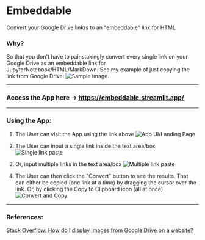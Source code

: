 # Embeddable
Convert your Google Drive link/s to an "embeddable" link for HTML

### Why?
So that you don't have to painstakingly convert every single link on your Google Drive as an embeddable link for JupyterNotebook/HTML/MarkDown. See my example of just copying the link from Google Drive: ![Sample Image](https://drive.google.com/file/d/1MdwhOTkuc2amndSc_j09c8JzCtL8wr1q/view?usp=drive_link).

---
### Access the App here -> https://embeddable.streamlit.app/

---
### Using the App:
1. The User can visit the App using the link above
![App UI/Landing Page](https://drive.google.com/uc?export=view&id=1MdwhOTkuc2amndSc_j09c8JzCtL8wr1q)

2. The User can input a single link inside the text area/box
![Single link paste](https://drive.google.com/uc?export=view&id=1_-_cMUlTdBsEJaMxzhPGbMeGxEuR-ZCM)

3. Or, input multiple links in the text area/box
![Multiple link paste](https://drive.google.com/uc?export=view&id=1fsHdWgkP-VYiBnaOXIcsVYw4inYT3Rbr)

4. The User can then click the "Convert" button to see the results. That can either be copied (one link at a time) by dragging the cursor over the link. Or, by clicking the Copy to Clipboard icon (all at once).
![Convert and Copy](https://drive.google.com/uc?export=view&id=1G0T2ie8VWleqrPvsPtOISQy6iuZGdCLf)

---
### References:
[Stack Overflow: How do I display images from Google Drive on a website?](https://stackoverflow.com/questions/15557392/how-do-i-display-images-from-google-drive-on-a-website)
